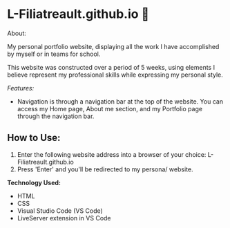 # L-Filiatreault.github.io 👩

About:

My personal portfolio website, displaying all the work I have accomplished by myself or in teams for school.

This website was constructed over a period of 5 weeks, using elements I believe represent my professional skills while expressing my personal style.

*Features:*

- Navigation is through a navigation bar at the top of the website. You can access my Home page, About me section, and my Portfolio page through the navigation bar.

## How to Use:
1) Enter the following website address into a browser of your choice: L-Filiatreault.github.io
2) Press 'Enter' and you'll be redirected to my persona/ website.


**Technology Used:**
- HTML
- CSS
- Visual Studio Code (VS Code)
- LiveServer extension in VS Code
